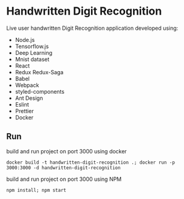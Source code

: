 # Handwritten Digit Recognition

Live user handwritten Digit Recognition application developed using:

* Node.js
* Tensorflow.js
* Deep Learning
* Mnist dataset
* React
* Redux Redux-Saga
* Babel
* Webpack
* styled-components
* Ant Design
* Eslint
* Prettier
* Docker

## Run
build and run project on port 3000 using docker

    docker build -t handwritten-digit-recognition .; docker run -p 3000:3000 -d handwritten-digit-recognition

build and run project on port 3000 using NPM

    npm install; npm start
